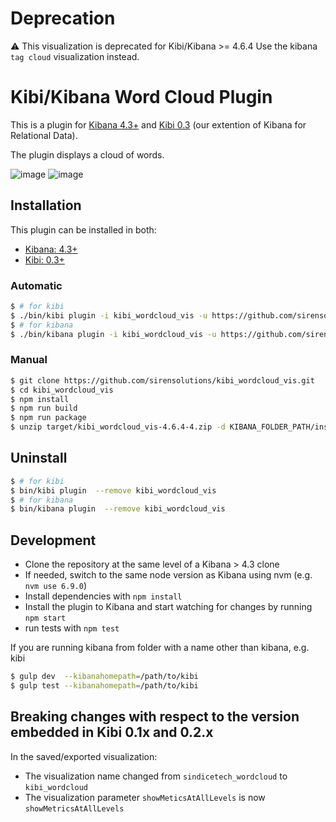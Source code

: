 # Deprecation

:warning: This visualization is deprecated for Kibi/Kibana >= 4.6.4 Use the kibana `tag cloud` visualization instead.

# Kibi/Kibana Word Cloud Plugin    

This is a plugin for [Kibana 4.3+](https://www.elastic.co/products/kibana) and [Kibi 0.3](http://siren.solutions/kibi) (our extention of Kibana for Relational Data).

The plugin displays a cloud of words.

![image](img/wordcloud.png)
![image](img/wordcloud-config.png)

## Installation

This plugin can be installed in both:
 
 * [Kibana: 4.3+](https://www.elastic.co/downloads/past-releases/kibana-4-3-0)
 * [Kibi: 0.3+](https://siren.solutions/kibi)

### Automatic

```sh
$ # for kibi
$ ./bin/kibi plugin -i kibi_wordcloud_vis -u https://github.com/sirensolutions/kibi_wordcloud_vis/raw/4.6.4-4/target/kibi_wordcloud_vis-4.6.4-4.zip
$ # for kibana 
$ ./bin/kibana plugin -i kibi_wordcloud_vis -u https://github.com/sirensolutions/kibi_wordcloud_vis/raw/4.6.4-4/target/kibi_wordcloud_vis-4.6.4-4.zip
```

### Manual

```sh
$ git clone https://github.com/sirensolutions/kibi_wordcloud_vis.git
$ cd kibi_wordcloud_vis
$ npm install
$ npm run build
$ npm run package
$ unzip target/kibi_wordcloud_vis-4.6.4-4.zip -d KIBANA_FOLDER_PATH/installedPlugins/
```

## Uninstall

```sh
$ # for kibi
$ bin/kibi plugin  --remove kibi_wordcloud_vis
$ # for kibana
$ bin/kibana plugin  --remove kibi_wordcloud_vis
```

## Development

- Clone the repository at the same level of a Kibana > 4.3 clone
- If needed, switch to the same node version as Kibana using nvm 
  (e.g. `nvm use 6.9.0`)
- Install dependencies with `npm install`
- Install the plugin to Kibana and start watching for changes by running 
  `npm start`
- run tests with `npm test`

If you are running kibana from folder with a name other than kibana, e.g. kibi

```sh
$ gulp dev  --kibanahomepath=/path/to/kibi
$ gulp test --kibanahomepath=/path/to/kibi
```

## Breaking changes with respect to the version embedded in Kibi 0.1x and 0.2.x

In the saved/exported visualization:

- The visualization name changed from `sindicetech_wordcloud` to `kibi_wordcloud`
- The visualization parameter `showMeticsAtAllLevels` is now `showMetricsAtAllLevels`
